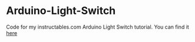# Arduino-Light-Switch
Code for my instructables.com Arduino Light Switch tutorial. You can find it [here](url:https://www.instructables.com/id/Arduino-Light-Switch/)

